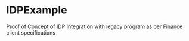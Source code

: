 # IDPExample
Proof of Concept of IDP Integration with legacy program as per Finance client specifications
